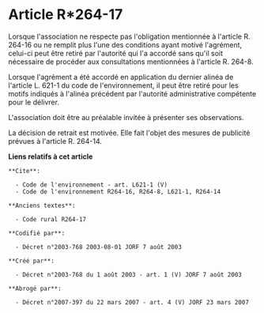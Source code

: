 # Article R*264-17

Lorsque l'association ne respecte pas l'obligation mentionnée à l'article R. 264-16 ou ne remplit plus l'une des conditions
ayant motivé l'agrément, celui-ci peut être retiré par l'autorité qui l'a accordé sans qu'il soit nécessaire de procéder aux
consultations mentionnées à l'article R. 264-8.

Lorsque l'agrément a été accordé en application du dernier alinéa de l'article L. 621-1 du code de l'environnement, il peut
être retiré pour les motifs indiqués à l'alinéa précédent par l'autorité administrative compétente pour le délivrer.

L'association doit être au préalable invitée à présenter ses observations.

La décision de retrait est motivée. Elle fait l'objet des mesures de publicité prévues à l'article R. 264-14.

**Liens relatifs à cet article**

	**Cite**:

	  - Code de l'environnement - art. L621-1 (V)
	  - Code de l'environnement R264-16, R264-8, L621-1, R264-14

	**Anciens textes**:

	  - Code rural R264-17

	**Codifié par**:

	  - Décret n°2003-768 2003-08-01 JORF 7 août 2003

	**Créé par**:

	  - Décret n°2003-768 du 1 août 2003 - art. 1 (V) JORF 7 août 2003

	**Abrogé par**:

	  - Décret n°2007-397 du 22 mars 2007 - art. 4 (V) JORF 23 mars 2007
